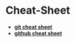 <h1> Cheat-Sheet </h1>

- [**git cheat sheet**](https://github.com/gnarcousin/individual-test/blob/main/CHEAT%20SHEAT/git%20cheat%20sheet.pdf)
- [**github cheat sheet**](https://github.com/gnarcousin/individual-test/blob/main/CHEAT%20SHEAT/github%20cheat%20sheet.pdf)
